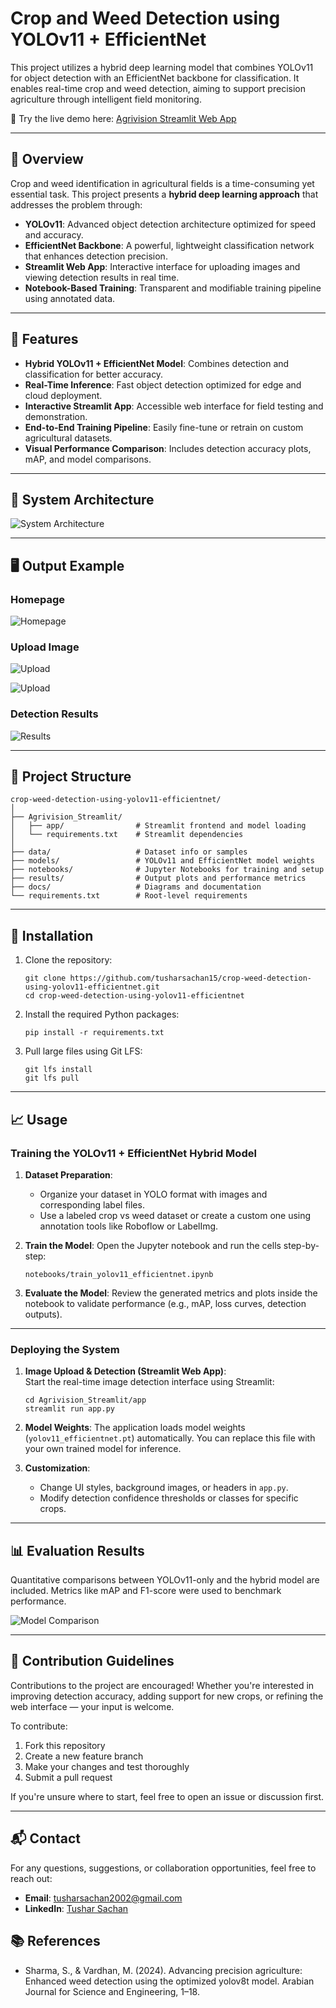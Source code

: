# Crop and Weed Detection using YOLOv11 + EfficientNet

This project utilizes a hybrid deep learning model that combines YOLOv11 for object detection with an EfficientNet backbone for classification. It enables real-time crop and weed detection, aiming to support precision agriculture through intelligent field monitoring.

🌿 Try the live demo here: [Agrivision Streamlit Web App](https://agrivision-crop-weed-detection.streamlit.app/)

---

## 🌾 Overview

Crop and weed identification in agricultural fields is a time-consuming yet essential task. This project presents a **hybrid deep learning approach** that addresses the problem through:

- **YOLOv11**: Advanced object detection architecture optimized for speed and accuracy.
- **EfficientNet Backbone**: A powerful, lightweight classification network that enhances detection precision.
- **Streamlit Web App**: Interactive interface for uploading images and viewing detection results in real time.
- **Notebook-Based Training**: Transparent and modifiable training pipeline using annotated data.

---

## 🚀 Features

- **Hybrid YOLOv11 + EfficientNet Model**: Combines detection and classification for better accuracy.
- **Real-Time Inference**: Fast object detection optimized for edge and cloud deployment.
- **Interactive Streamlit App**: Accessible web interface for field testing and demonstration.
- **End-to-End Training Pipeline**: Easily fine-tune or retrain on custom agricultural datasets.
- **Visual Performance Comparison**: Includes detection accuracy plots, mAP, and model comparisons.

---

## 🧠 System Architecture

![System Architecture](docs/architecture_diagram.png)

---

## 🖥️ Output Example

### Homepage

![Homepage](Agrivision_Streamlit/images_for_readme/homepage.png)

### Upload Image

![Upload](Agrivision_Streamlit/assets/ui_screenshot_2.png)

![Upload](Agrivision_Streamlit/assets/ui_screenshot_3.png)

### Detection Results

![Results](Agrivision_Streamlit/images_for_readme/result_display.jpg)

---

## 📂 Project Structure

    crop-weed-detection-using-yolov11-efficientnet/
    │
    ├── Agrivision_Streamlit/
    │   ├── app/                # Streamlit frontend and model loading
    │   └── requirements.txt    # Streamlit dependencies
    │
    ├── data/                   # Dataset info or samples
    ├── models/                 # YOLOv11 and EfficientNet model weights
    ├── notebooks/              # Jupyter Notebooks for training and setup
    ├── results/                # Output plots and performance metrics
    ├── docs/                   # Diagrams and documentation
    └── requirements.txt        # Root-level requirements

---

## 🧰 Installation

1. Clone the repository:

       git clone https://github.com/tusharsachan15/crop-weed-detection-using-yolov11-efficientnet.git
       cd crop-weed-detection-using-yolov11-efficientnet

2. Install the required Python packages:

       pip install -r requirements.txt

3. Pull large files using Git LFS:

       git lfs install
       git lfs pull

---

## 📈 Usage

### Training the YOLOv11 + EfficientNet Hybrid Model

1. **Dataset Preparation**:
   - Organize your dataset in YOLO format with images and corresponding label files.
   - Use a labeled crop vs weed dataset or create a custom one using annotation tools like Roboflow or LabelImg.

2. **Train the Model**:
   Open the Jupyter notebook and run the cells step-by-step:

       notebooks/train_yolov11_efficientnet.ipynb

3. **Evaluate the Model**:
   Review the generated metrics and plots inside the notebook to validate performance (e.g., mAP, loss curves, detection outputs).

---

### Deploying the System

1. **Image Upload & Detection (Streamlit Web App)**:  
   Start the real-time image detection interface using Streamlit:

       cd Agrivision_Streamlit/app
       streamlit run app.py

2. **Model Weights**:
   The application loads model weights (`yolov11_efficientnet.pt`) automatically. You can replace this file with your own trained model for inference.

3. **Customization**:
   - Change UI styles, background images, or headers in `app.py`.
   - Modify detection confidence thresholds or classes for specific crops.

---

## 📊 Evaluation Results

Quantitative comparisons between YOLOv11-only and the hybrid model are included. Metrics like mAP and F1-score were used to benchmark performance.

![Model Comparison](https://github.com/tusharsachan15/crop-weed-detection-using-yolov11-efficientnet/blob/main/results/comparison_plots/Detection%20Performance%20Across%20Models.png)

---

## 🤝 Contribution Guidelines

Contributions to the project are encouraged! Whether you're interested in improving detection accuracy, adding support for new crops, or refining the web interface — your input is welcome.

To contribute:

1. Fork this repository  
2. Create a new feature branch  
3. Make your changes and test thoroughly  
4. Submit a pull request

If you're unsure where to start, feel free to open an issue or discussion first.

---

## 📬 Contact

For any questions, suggestions, or collaboration opportunities, feel free to reach out:

- **Email**: [tusharsachan2002@gmail.com](mailto:tusharsachan2002@gmail.com)
- **LinkedIn**: [Tushar Sachan](www.linkedin.com/in/tushar-sachan)

## 📚 References

- Sharma, S., & Vardhan, M. (2024). Advancing precision agriculture: Enhanced weed detection using the optimized yolov8t model. Arabian Journal for Science and Engineering, 1–18.
